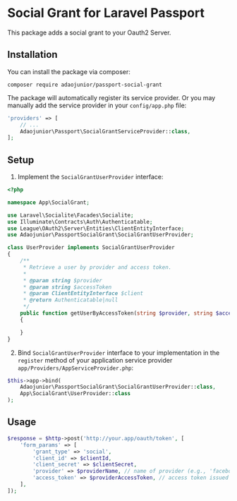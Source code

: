 # Social Grant for Laravel Passport

This package adds a social grant to your Oauth2 Server.

## Installation

You can install the package via composer:

```
composer require adaojunior/passport-social-grant
```

The package will automatically register its service provider. Or you may manually add the service provider in your `config/app.php` file:

```php
'providers' => [
    // ...
    Adaojunior\Passport\SocialGrantServiceProvider::class,
];
```

## Setup

1. Implement the `SocialGrantUserProvider` interface:

```php
<?php

namespace App\SocialGrant;

use Laravel\Socialite\Facades\Socialite;
use Illuminate\Contracts\Auth\Authenticatable;
use League\OAuth2\Server\Entities\ClientEntityInterface;
use Adaojunior\PassportSocialGrant\SocialGrantUserProvider;

class UserProvider implements SocialGrantUserProvider
{
    /**
     * Retrieve a user by provider and access token.
     *
     * @param string $provider
     * @param string $accessToken
     * @param ClientEntityInterface $client
     * @return Authenticatable|null
     */
    public function getUserByAccessToken(string $provider, string $accessToken, ClientEntityInterface $client):? Authenticatable
    {

    }
}
```

2. Bind `SocialGrantUserProvider` interface to your implementation in the `register` method of your application service provider `app/Providers/AppServiceProvider.php`:

```php
$this->app->bind(
    Adaojunior\PassportSocialGrant\SocialGrantUserProvider::class,
    App\SocialGrant\UserProvider::class
);
```

## Usage


```php
$response = $http->post('http://your.app/oauth/token', [
    'form_params' => [
        'grant_type' => 'social',
        'client_id' => $clientId,
        'client_secret' => $clientSecret,
        'provider' => $providerName, // name of provider (e.g., 'facebook', 'google' etc.)
        'access_token' => $providerAccessToken, // access token issued by specified provider
    ],
]);
```
